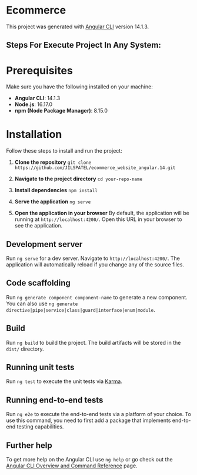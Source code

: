 # Ecommerce

This project was generated with [Angular CLI](https://github.com/angular/angular-cli) version 14.1.3.

## Steps For Execute Project In Any System:

# Prerequisites

Make sure you have the following installed on your machine:
- **Angular CLI**: 14.1.3
- **Node.js**: 16.17.0
- **npm (Node Package Manager)**: 8.15.0

# Installation

Follow these steps to install and run the project:

1. **Clone the repository**
   `git clone https://github.com/JILSPATEL/ecommerce_website_angular.14.git`

2. **Navigate to the project directory**
   `cd your-repo-name`

3. **Install dependencies**
   `npm install`

4. **Serve the application**
   `ng serve`

5. **Open the application in your browser**
   By default, the application will be running at `http://localhost:4200/`. Open this URL in your browser to see the application.

## Development server

Run `ng serve` for a dev server. Navigate to `http://localhost:4200/`. The application will automatically reload if you change any of the source files.

## Code scaffolding

Run `ng generate component component-name` to generate a new component. You can also use `ng generate directive|pipe|service|class|guard|interface|enum|module`.

## Build

Run `ng build` to build the project. The build artifacts will be stored in the `dist/` directory.

## Running unit tests

Run `ng test` to execute the unit tests via [Karma](https://karma-runner.github.io).

## Running end-to-end tests

Run `ng e2e` to execute the end-to-end tests via a platform of your choice. To use this command, you need to first add a package that implements end-to-end testing capabilities.

## Further help

To get more help on the Angular CLI use `ng help` or go check out the [Angular CLI Overview and Command Reference](https://angular.io/cli) page.
